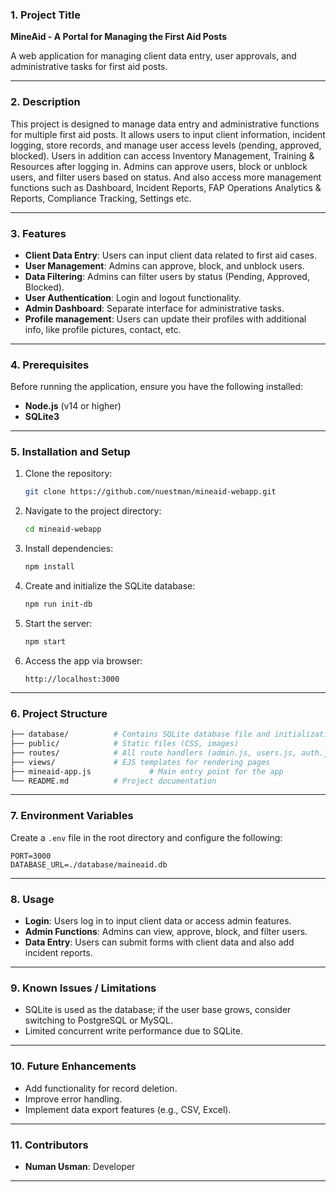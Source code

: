 
### 1. Project Title
**MineAid - A Portal for Managing the First Aid Posts**

A web application for managing client data entry, user approvals, and administrative tasks for first aid posts.

---

### 2. Description
This project is designed to manage data entry and administrative functions for multiple first aid posts. It allows users to input client information, incident logging, store records, and manage user access levels (pending, approved, blocked). Users in addition can access Inventory Management, Training & Resources after logging in. Admins can approve users, block or unblock users, and filter users based on status. And also access more management functions such as Dashboard, Incident Reports, FAP Operations Analytics & Reports, Compliance Tracking, Settings etc.

---

### 3. Features
- **Client Data Entry**: Users can input client data related to first aid cases.
- **User Management**: Admins can approve, block, and unblock users.
- **Data Filtering**: Admins can filter users by status (Pending, Approved, Blocked).
- **User Authentication**: Login and logout functionality.
- **Admin Dashboard**: Separate interface for administrative tasks.
- **Profile management**: Users can update their profiles with additional info, like profile pictures, contact, etc.
  
---

### 4. Prerequisites
Before running the application, ensure you have the following installed:
- **Node.js** (v14 or higher)
- **SQLite3**

---

### 5. Installation and Setup

1. Clone the repository:
    ```bash
    git clone https://github.com/nuestman/mineaid-webapp.git
    ```

2. Navigate to the project directory:
    ```bash
    cd mineaid-webapp
    ```

3. Install dependencies:
    ```bash
    npm install
    ```

4. Create and initialize the SQLite database:
    ```bash
    npm run init-db
    ```

5. Start the server:
    ```bash
    npm start
    ```

6. Access the app via browser:
    ```
    http://localhost:3000
    ```

---

### 6. Project Structure

```bash
├── database/          # Contains SQLite database file and initialization logic
├── public/            # Static files (CSS, images)
├── routes/            # All route handlers (admin.js, users.js, auth.js, etc.)
├── views/             # EJS templates for rendering pages
├── mineaid-app.js             # Main entry point for the app
└── README.md          # Project documentation
```

---

### 7. Environment Variables
Create a `.env` file in the root directory and configure the following:
```
PORT=3000
DATABASE_URL=./database/maineaid.db
```

---

### 8. Usage

- **Login**: Users log in to input client data or access admin features.
- **Admin Functions**: Admins can view, approve, block, and filter users.
- **Data Entry**: Users can submit forms with client data and also add incident reports.
  
---

### 9. Known Issues / Limitations
- SQLite is used as the database; if the user base grows, consider switching to PostgreSQL or MySQL.
- Limited concurrent write performance due to SQLite.

---

### 10. Future Enhancements
- Add functionality for record deletion.
- Improve error handling.
- Implement data export features (e.g., CSV, Excel).
  
---

### 11. Contributors
- **Numan Usman**: Developer

---
